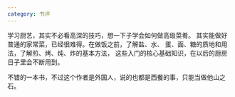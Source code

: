 ```yaml
---
category: 书评
---
```

学习厨艺，其实不必看高深的技巧，想一下子学会如何做高级菜肴。
其实能做好普通的家常菜，已经很难得。在做饭之前，了解盐、水、
蛋、面、糖的质地和用法，了解煎、烤、炖、炸的基本方法，
这些入门的核心基础知识，在以后的厨房日子里会不断用到。

不错的一本书，不过这个作者是外国人，说的也都是西餐的事，只能当做他山之石。
